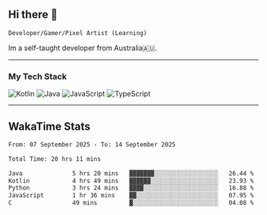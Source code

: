 ## Hi there 👋
`Developer/Gamer/Pixel Artist (Learning)`

Im a self-taught developer from Australia🇦🇺.

---

### My Tech Stack
<img src="https://img.shields.io/badge/kotlin-%230095d5.svg?logo=kotlin&logoColor=white&style=for-the-badge" alt="Kotlin" /> <img src="https://img.shields.io/badge/java-%23ed8b00.svg?logo=openjdk&logoColor=white&style=for-the-badge" alt="Java" /> <img src="https://img.shields.io/badge/javascript-%23323330.svg?logo=javascript&logoColor=%23F7DF1E&style=for-the-badge" alt="JavaScript" /> <img src="https://img.shields.io/badge/typescript-%23007acc.svg?logo=typescript&logoColor=white&style=for-the-badge" alt="TypeScript" />

---
## WakaTime Stats

<!--START_SECTION:waka-->

```txt
From: 07 September 2025 - To: 14 September 2025

Total Time: 20 hrs 11 mins

Java              5 hrs 20 mins   ▓▓▓▓▓▓▓░░░░░░░░░░░░░░░░░░   26.44 %
Kotlin            4 hrs 49 mins   ▓▓▓▓▓▓░░░░░░░░░░░░░░░░░░░   23.93 %
Python            3 hrs 24 mins   ▓▓▓▓░░░░░░░░░░░░░░░░░░░░░   16.88 %
JavaScript        1 hr 36 mins    ▓▓░░░░░░░░░░░░░░░░░░░░░░░   07.95 %
C                 49 mins         ▓░░░░░░░░░░░░░░░░░░░░░░░░   04.08 %
```

<!--END_SECTION:waka-->